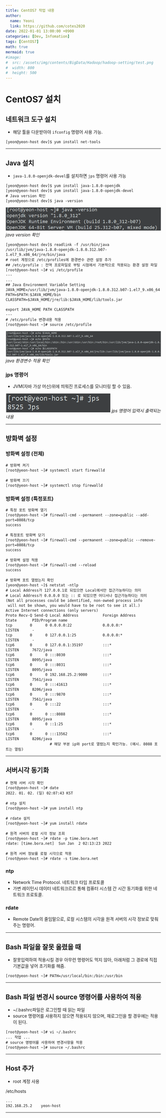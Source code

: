 ```yaml
---
title: CentOS7 작업 내용
author:
  name: Yeoni
  link: https://github.com/cotes2020
date: 2022-01-01 13:00:00 +0900
categories: [Dev, Infomation]
tags: [CentOS7]
math: true
mermaid: true
#image:
#  src: /assets/img/contents/BigData/Hadoop/hadoop-setting/test.png
#  width: 800
#  height: 500
---
```



# CentOS7 설치

## 네트워크 도구 설치
- 해당 툴을 다운받아야 `ifconfig` 명령어 사용 가능.


```shell
[yeon@yeon-host dev]$ yum install net-tools
```
---
## Java 설치
- `java-1.8.0-openjdk-devel`를 설치하면 `jps` 명령어 사용 가능


```shell
[yeon@yeon-host dev]$ yum install java-1.8.0-openjdk
[yeon@yeon-host dev]$ yum install java-1.8.0-openjdk-devel
# Java version 확인
[yeon@yeon-host dev]$ java -version
```

![Desktop View](/assets/img/contents/Dev/Infomation/centos-setting/java-version1.png)
_java version 확인_

```shell
[yeon@yeon-host dev]$ readlink -f /usr/bin/java
/usr/lib/jvm/java-1.8.0-openjdk-1.8.0.312.b07-1.el7_9.x86_64/jre/bin/java
# root 계정으로 /etc/profiles에 환경변수 관련 설정 추가
## /etc/profile : 전역 프로파일로 부팅 시점에서 기본적으로 적용되는 환경 설정 파일
[root@yeon-host ~]# vi /etc/profile
---
...
## Java Environment Variable Setting
JAVA_HOME=/usr/lib/jvm/java-1.8.0-openjdk-1.8.0.312.b07-1.el7_9.x86_64
PATH=$PATH:$JAVA_HOME/bin
CLASSPATH=$JAVA_HOME/jre/lib:$JAVA_HOME/lib/tools.jar

export JAVA_HOME PATH CLASSPATH
---
# /etc/profile 변경내용 적용
[root@yeon-host ~]# source /etc/profile
```

![Desktop View](/assets/img/contents/Dev/Infomation/centos-setting/java-environment1.png)
_java 환경변수 적용 확인_


### jps 명령어
- JVM(자바 가상 머신)위에 띄워진 프로세스를 모니터링 할 수 있음.

![Desktop View](/assets/img/contents/Dev/Infomation/centos-setting/jps1.png)
_jps 명령어 입력시 출력되는 내용_


---

## 방화벽 설정

### 방화벽 설정 (전체)
```shell
# 방화벽 켜기
[root@yeon-host ~]# systemctl start firewalld

# 방화벽 끄기
[root@yeon-host ~]# systemctl stop firewalld
```

### 방화벽 설정 (특정포트)
```shell
# 특정 포트 방화벽 열기
[root@yeon-host ~]# firewall-cmd --permanent --zone=public --add-port=8088/tcp
success

# 특정포트 방화벽 닫기
[root@yeon-host ~]# firewall-cmd --permanent --zone=public --remove-port=8088/tcp
success

# 방화벽 설정 적용
[root@yeon-host ~]# firewall-cmd --reload
success

# 방화벽 포트 열렸는지 확인
[yeon@yeon-host ~]$ netstat -ntlp
# Local Address가 127.0.0.1로 되있으면 Local에서만 접근가능하다는 의미
# Local Address가 0.0.0.0 또는 :: 로 되있으면 어디서나 접근가능하다는 의미
(Not all processes could be identified, non-owned process info
 will not be shown, you would have to be root to see it all.)
Active Internet connections (only servers)
Proto Recv-Q Send-Q Local Address           Foreign Address         State       PID/Program name
tcp        0      0 0.0.0.0:22              0.0.0.0:*               LISTEN      -
tcp        0      0 127.0.0.1:25            0.0.0.0:*               LISTEN      -
tcp6       0      0 127.0.0.1:35197         :::*                    LISTEN      7672/java
tcp6       0      0 :::8030                 :::*                    LISTEN      8095/java
tcp6       0      0 :::8031                 :::*                    LISTEN      8095/java
tcp6       0      0 192.168.25.2:9000       :::*                    LISTEN      7561/java
tcp6       0      0 :::41613                :::*                    LISTEN      8206/java
tcp6       0      0 :::9870                 :::*                    LISTEN      7561/java
tcp6       0      0 :::22                   :::*                    LISTEN      -
tcp6       0      0 :::8088                 :::*                    LISTEN      8095/java
tcp6       0      0 ::1:25                  :::*                    LISTEN      -
tcp6       0      0 :::13562                :::*                    LISTEN      8206/java
                    # 해당 부분 ip와 port로 열렸는지 확인가능. (예시. 8088 포트는 열림)
```
---
## 서버시각 동기화
```shell
# 현재 서버 시각 확인
[root@yeon-host ~]# date
2022. 01. 02. (일) 02:07:43 KST

# ntp 설치
[root@yeon-host ~]# yum install ntp

# rdate 설치
[root@yeon-host ~]# yum install rdate

# 원격 서버의 로컬 시각 정보 조회
[root@yeon-host ~]# rdate -p time.bora.net
rdate: [time.bora.net]  Sun Jan  2 02:13:23 2022

# 원격 서버 정보를 로컬 시각으로 적용
[root@yeon-host ~]# rdate -s time.bora.net
```

### ntp
- Network Time Protocol. 네트워크 타임 프로토콜
- 가변 레이턴시 데이터 네트워크르르 통해 컴퓨터 시스템 간 시간 동기화를 위한 네트워크 프로토콜.

### rdate
- Remote Date의 줄임말으로,  로컬 시스템의 시각을 원격 서버의 시각 정보로 맞춰주는 명령어.

---
## Bash 파일을 잘못 올렸을 때
- 잘못입력하여 적용시킬 경우 아무런 명령어도 먹지 않아, 아래처럼 그 경로에 직접 기본값을 넣어 초기화를 해줌.

```shell
[root@yeon-host ~]# PATH=/usr/local/bin:/bin:/usr/bin
```
---
## Bash 파일 변경시 source 명령어를 사용하여 적용
- ~/.bashrc파일은 로그인할 때 읽는 파일
- source 명령어를 사용하지 않으면 적용되지 않으며, 재로그인을 할 경우에는 적용이 된다.

```shell
[root@yeon-host ~]# vi ~/.bashrc
... 작업 ...
# source 명령어를 사용하여 변경사항을 적용
[root@yeon-host ~]# source ~/.bashrc
```
---
## Host 추가
- root 계정 사용

/etc/hosts
```shell
...
192.168.25.2    yeon-host
```
---
